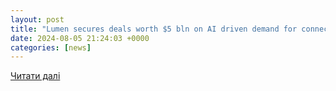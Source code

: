 ```yaml
---
layout: post
title: "Lumen secures deals worth $5 bln on AI driven demand for connectivity | Reuters"
date: 2024-08-05 21:24:03 +0000
categories: [news]
---
```


[Читати далі](https://www.reuters.com/business/media-telecom/lumen-secures-deals-worth-5-bln-ai-driven-demand-connectivity-2024-08-05/)

